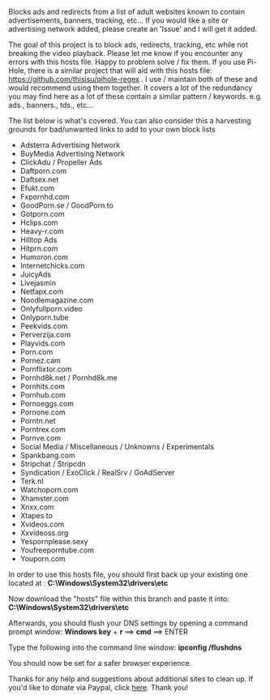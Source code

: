 Blocks ads and redirects from a list of adult websites known to contain advertisements, banners, tracking, etc...
If you would like a site or advertising network added, please create an 'Issue' and I will get it added.

The goal of this project is to block ads, redirects, tracking, etc while not breaking the video playback. Please let me know if you encounter any errors with this hosts file. Happy to problem solve / fix them.
If you use Pi-Hole, there is a similar project that will aid with this hosts file: https://github.com/thisisu/pihole-regex . I use / maintain both of these and would recommend using them together.
It covers a lot of the redundancy you may find here as a lot of these contain a similar pattern / keywords. e.g. ads., banners., tds., etc...

The list below is what's covered. You can also consider this a harvesting grounds for bad/unwanted links to add to your own block lists

-  Adsterra Advertising Network
-  BuyMedia Advertising Network
-  ClickAdu / Propeller Ads
-  Daftporn.com
-  Daftsex.net
-  Efukt.com
-  Fxpornhd.com
-  GoodPorn.se / GoodPorn.to
-  Gotporn.com
-  Hclips.com
-  Heavy-r.com
-  Hilltop Ads
-  Hitprn.com
-  Humoron.com
-  Internetchicks.com
-  JuicyAds
-  Livejasmin
-  Netfapx.com
-  Noodlemagazine.com
-  Onlyfullporn.video
-  Onlyporn.tube
-  Peekvids.com
-  Perverzija.com
-  Playvids.com
-  Porn.com
-  Pornez.cam
-  Pornflixtor.com
-  Pornhd8k.net / Pornhd8k.me
-  Pornhits.com
-  Pornhub.com
-  Pornoeggs.com
-  Pornone.com
-  Porntn.net
-  Porntrex.com
-  Pornve.com
-  Social Media / Miscellaneous / Unknowns / Experimentals
-  Spankbang.com
-  Stripchat / Stripcdn
-  Syndication / ExoClick / RealSrv / GoAdServer
-  Terk.nl
-  Watchoporn.com
-  Xhamster.com
-  Xnxx.com
-  Xtapes.to
-  Xvideos.com
-  Xxvideoss.org
-  Yespornplease.sexy
-  Youfreeporntube.com
-  Youporn.com



In order to use this hosts file, you should first back up your existing one located at : <b>C:\Windows\System32\drivers\etc</b>

Now download the "hosts" file within this branch and paste it into: <b>C:\Windows\System32\drivers\etc</b>

Afterwards, you should flush your DNS settings by opening a command prompt window: <b>Windows key</b> + <b>r</b> ==> <b>cmd</b> ==> ENTER

Type the following into the command line window: <b>ipconfig /flushdns</b>

You should now be set for a safer browser experience.

Thanks for any help and suggestions about additional sites to clean up. If you'd like to donate via Paypal, click <a href="http://paypal.me/d1savow3d">here</a>. Thank you!